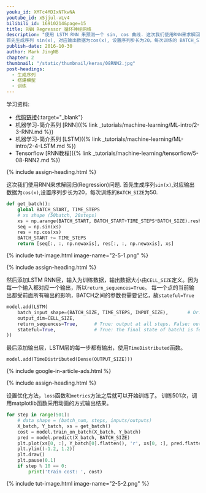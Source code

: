 ```yaml
---
youku_id: XMTc4MDIxNTkwNA
youtube_id: x5jjul-vLv4
bilibili_id: 16910214&page=15
title: RNN Regressor 循环神经网络
description: "使用 LSTM RNN 来预测一个 sin, cos 曲线. 这次我们使用RNN来求解回归(Regression)问题.
首先生成序列 sin(x), 对应输出数据为cos(x), 设置序列步长为20，每次训练的 BATCH_SIZE 为50."
publish-date: 2016-10-30
author: Mark JingNB
chapter: 2
thumbnail: "/static/thumbnail/keras/08RNN2.jpg"
post-headings:
  - 生成序列
  - 搭建模型
  - 训练
---
```


学习资料:
  * [代码链接](https://github.com/MorvanZhou/tutorials/blob/master/kerasTUT/8-RNN_LSTM_Regressor_example.py){:target="_blank"}
  * 机器学习-简介系列 [RNN]({% link _tutorials/machine-learning/ML-intro/2-3-RNN.md %})
  * 机器学习-简介系列 [LSTM]({% link _tutorials/machine-learning/ML-intro/2-4-LSTM.md %})
  * Tensorflow [RNN教程]({% link _tutorials/machine-learning/tensorflow/5-08-RNN2.md %})

 {% include assign-heading.html %}

这次我们使用RNN来求解回归(Regression)问题.
首先生成序列`sin(x)`,对应输出数据为`cos(x)`,设置序列步长为20，每次训练的`BATCH_SIZE`为50.

```python
def get_batch():
    global BATCH_START, TIME_STEPS
    # xs shape (50batch, 20steps)
    xs = np.arange(BATCH_START, BATCH_START+TIME_STEPS*BATCH_SIZE).reshape((BATCH_SIZE, TIME_STEPS)) / (10*np.pi)
    seq = np.sin(xs)
    res = np.cos(xs)
    BATCH_START += TIME_STEPS
    return [seq[:, :, np.newaxis], res[:, :, np.newaxis], xs]
```

{% include tut-image.html image-name="2-5-1.png" %}

 {% include assign-heading.html %}

然后添加LSTM RNN层，输入为训练数据，输出数据大小由`CELL_SIZE`定义。因为每一个输入都对应一个输出，所以`return_sequences=True`。
每一个点的当前输出都受前面所有输出的影响，BATCH之间的参数也需要记忆，故`stateful=True`

```python
model.add(LSTM(
    batch_input_shape=(BATCH_SIZE, TIME_STEPS, INPUT_SIZE),       # Or: input_dim=INPUT_SIZE, input_length=TIME_STEPS,
    output_dim=CELL_SIZE,
    return_sequences=True,      # True: output at all steps. False: output as last step.
    stateful=True,              # True: the final state of batch1 is feed into the initial state of batch2
))
```

最后添加输出层，LSTM层的每一步都有输出，使用`TimeDistributed`函数。

```python
model.add(TimeDistributed(Dense(OUTPUT_SIZE)))
```

{% include google-in-article-ads.html %}

 {% include assign-heading.html %}

设置优化方法，`loss`函数和`metrics`方法之后就可以开始训练了。
训练501次，调用matplotlib函数采用动画的方式输出结果。

```python
for step in range(501):
    # data shape = (batch_num, steps, inputs/outputs)
    X_batch, Y_batch, xs = get_batch()
    cost = model.train_on_batch(X_batch, Y_batch)
    pred = model.predict(X_batch, BATCH_SIZE)
    plt.plot(xs[0, :], Y_batch[0].flatten(), 'r', xs[0, :], pred.flatten()[:TIME_STEPS], 'b--')
    plt.ylim((-1.2, 1.2))
    plt.draw()
    plt.pause(0.1)
    if step % 10 == 0:
        print('train cost: ', cost)
```
       
{% include tut-image.html image-name="2-5-2.png" %}


